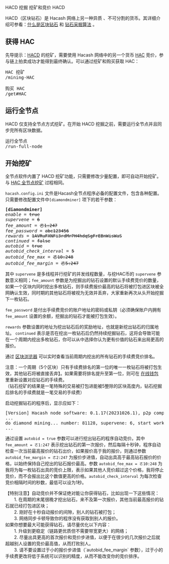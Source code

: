 HACD 挖掘
挖矿和竞价 HACD



HACD（区块钻石）是 Hacash 网络上另一种异质 、不可分割的货币。其详细介绍可参看：[什么是区块钻石](https://github.com/hacash/paper/blob/master/draft/whitepaper.cn.md#5-%E5%8C%BA%E5%9D%97%E9%92%BB%E7%9F%B3) 和 [钻石采掘算法](https://github.com/hacash/paper/blob/master/draft/whitepaper.cn.md#3-%E9%92%BB%E7%9F%B3%E9%87%87%E6%8E%98) 。

## 获得 HAC

先导提示：[HACD](/HACD) 的挖矿，需要使用 Hacash 网络中的另一个货币 [HAC](/HAC) 竞价，参与链上拍卖成功才能得到最终确认。可以通过挖矿和购买获取 HAC：

<pre class="links">
HAC 挖矿
/mining-HAC

购买 HAC
/get#HAC
</pre>

## 运行全节点

HACD 仅支持全节点方式挖矿。在开始 HACD 挖掘之前，需要运行全节点并且同步完所有区块数据。

<pre class="links">
运行全节点
/run-full-node
</pre>


## 开始挖矿

全节点软件内置了 HACD 挖矿功能，只需要修改少量配置，即可自动开始挖矿。与 [HAC 全节点挖矿](/mining-HAC#fullnode) 过程相同。

`hacash.config.ini` 文件是Hacash全节点程序必备的配置文件，包含各种配置。只需要修改配置文件中`[diamondminer]` 项下的若干参数：

<pre class="log cnf">
<b>[diamondminer]</b>
<i>enable</i> = <s>true</s>
<i>supervene</i> = <s>6</s>
<i>fee_amount</i> = <s>ㄜ1:247</s>
<i>fee_password</i> = <s>abc123456</s>
<i>rewards</i> = <s>1AVRuFXNFi3rdMrPH4hdqSgFrEBnWisWaS</s>
<i>continued</i> = <s>false</s>
<i>autobid</i> = <s>true</s>
<i>autobid_check_interval</i> = <s>5</s>
<i>autobid_fee_max</i> = <s>ㄜ10:248</s>
<i>autobid_fee_margin</i> = <s>ㄜ5:247</s>
</pre>

其中 `supervene` 是多线程并行挖矿的并发线程数量，与挖HAC币的 `supervene` 参数意义相同；`fee_amount` 参数是为挖掘出的钻石设置的默认手续费竞价的数量，如果一个区块内同时挖出多枚钻石，则手续费报价最高的钻石将被打包进区块被全网确认生效，同时期的其他钻石将被视为无效并丢弃，大家重新再次从头开始挖掘下一枚钻石。

`fee_password` 是付出手续费竞价的账户地址的密码或私钥（必须确保账户内拥有 `fee_amount` 设置的余额，挖掘出的钻石才能被打包生效）。

`rewards` 参数设置的地址为挖出钻石后的奖励地址，也就是新挖出钻石的归属地址。  `continued` 表示是否在挖出一枚钻石后仍然持续挖掘钻石，这将会导致可能在一个周期内挖出多枚钻石，你可以从中选择你认为更有价值的钻石来出局更高的报价。

通过 [区块浏览器](https://explorer.hacash.org?lang=[:=lang.useset:]) 可以实时查看当前周期内挖出的所有钻石的手续费竞价排名。

<p class="note">注意：一个周期（5个区块）只有手续费排名的第一位的唯一一枚钻石将被打包生效，其他钻石将被直接丢弃】。如果需要将排名提升至第一位，则可在 <a href="https://wallet.hacash.org?lang=[:=lang.useset:]">在线钱包</a> 里重新设置对应钻石的手续费。<br/>（钻石挖矿的结果是一笔特殊的交易被打包进能被5整除的区块高度内，钻石挖掘后排名的手续费就是一笔交易的手续费）</p>

启动挖掘钻石的程序后，显示应如下：

<pre class="print">[Version] Hacash node software: 0.1.17(20231026.1), p2p compatible: block version[1], transaction type [2], action kind [12], repair num [1]
...
do diamond mining... number: 81128, supervene: 6, start worker: #1 #2 #4 #5 #6 #3
...
</pre>

通过设置 `autobid = true` 参数可以进行挖出钻石的程序自动竞价。其中 `fee_amount = ㄜ1:247` 表示挖出钻石的第一次报价，然后每隔十秒钟，程序自动检查一次当前最高报价的钻石出价，如果报价高于我的报价，则通过参数 `autobid_fee_margin = ㄜ2:247` 为报价步进值，自动出具高于最高钻石报价的价格，以始终保持自己挖出的钻石报价最高。参数 `autobid_fee_max = ㄜ10:248` 为我将为每一枚钻石出具的竞价上限，表示如果其他人竞价超过这个价格，我将停止竞价，而不会报出比这个数值更高的价格。`autobid_check_interval` 为每次检查竞价相隔时间的秒数，最低可以设为1秒。

<p class="note">【特别注意】自动竞价并不保证绝对能让你获得钻石，比如出现一下这些情况：<br/>
　　1. 在周期的末尾很晚才挖出钻石，来不及第一次报价，其他当前最高报价的钻石就已经打包进区块；<br/>
　　2. 刚好在十秒自动报价的间隙，别人的钻石被打包；<br/> 
　　3. 网络同步卡顿导致你的程序没有获取到别人的报价。<br/>
如果你想要最大可能获得钻石，请尽量优化以下内容：<br/>
　　1. 升级到更稳定（链路更优质但不需要带宽更大）的网络；<br/>
　　2. 尽量出具更高的首次报价和竞价步进值，以便于在很少的几次报价之后就超越别人设置的竞价最高值，从而打败别人。<br/>
　　3. 请不要设置过于小的报价步进值（`autobid_fee_margin` 参数），过于小的手续费更改将低于系统可以识别的精度，从而不能改变你的竞价排序。<br/>
</p>